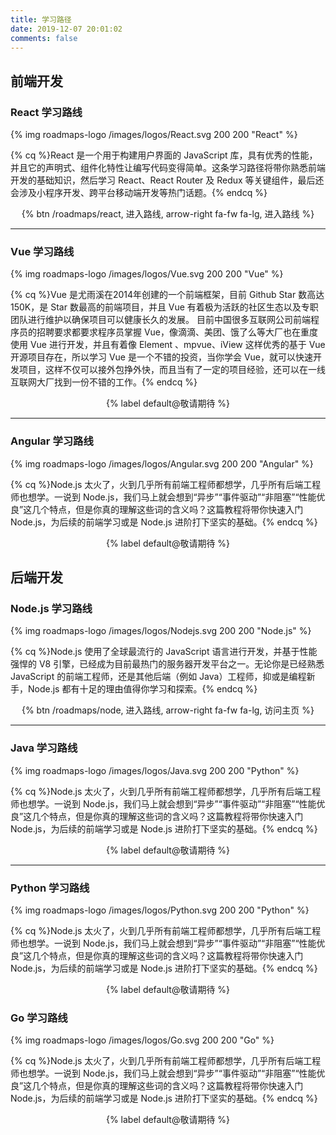 ```yaml
---
title: 学习路径
date: 2019-12-07 20:01:02
comments: false
---
```


<style>
  .roadmaps-header {
    text-align: center;
    font-family: 'Roboto', "PingFang SC", "Microsoft YaHei", sans-serif;
    font-weight: bold;
    line-height: 1.5;
    margin: 20px 0 15px;
    padding: 0;
    border: none;
  }

  .roadmaps-center {
    text-align: center;
  }

  .roadmaps-center .btn {
    line-height: 3;
  }

  .roadmaps-logo {
    border: none !important;
  }

  .roadmaps-button {
    height: 45px;
  }
</style>

## 前端开发

### React 学习路线

{% img roadmaps-logo /images/logos/React.svg 200 200 "React" %}


{% cq %}React 是一个用于构建用户界面的 JavaScript 库，具有优秀的性能，并且它的声明式、组件化特性让编写代码变得简单。这条学习路径将带你熟悉前端开发的基础知识，然后学习 React、React Router 及 Redux 等关键组件，最后还会涉及小程序开发、跨平台移动端开发等热门话题。{% endcq %}


<div class="roadmaps-center"> {% btn /roadmaps/react, 进入路线, arrow-right fa-fw fa-lg, 进入路线 %}</div>

---

### Vue 学习路线

{% img roadmaps-logo /images/logos/Vue.svg 200 200 "Vue" %}


{% cq %}Vue 是尤雨溪在2014年创建的一个前端框架，目前 Github Star 数高达150K，是 Star 数最高的前端项目，并且 Vue 有着极为活跃的社区生态以及专职团队进行维护以确保项目可以健康长久的发展。 目前中国很多互联网公司前端程序员的招聘要求都要求程序员掌握 Vue，像滴滴、美团、饿了么等大厂也在重度使用 Vue 进行开发，并且有着像 Element 、mpvue、iView 这样优秀的基于 Vue 开源项目存在，所以学习 Vue 是一个不错的投资，当你学会 Vue，就可以快速开发项目，这样不仅可以接外包挣外快，而且当有了一定的项目经验，还可以在一线互联网大厂找到一份不错的工作。{% endcq %}

<div class="roadmaps-center"> {% label default@敬请期待 %}</div>

---

### Angular 学习路线

{% img roadmaps-logo /images/logos/Angular.svg 200 200 "Angular" %}


{% cq %}Node.js 太火了，火到几乎所有前端工程师都想学，几乎所有后端工程师也想学。一说到 Node.js，我们马上就会想到“异步”“事件驱动”“非阻塞”“性能优良”这几个特点，但是你真的理解这些词的含义吗？这篇教程将带你快速入门 Node.js，为后续的前端学习或是 Node.js 进阶打下坚实的基础。{% endcq %}

<div class="roadmaps-center"> {% label default@敬请期待 %}</div>

## 后端开发

### Node.js 学习路线

{% img roadmaps-logo /images/logos/Nodejs.svg 200 200 "Node.js" %}


{% cq %}Node.js 使用了全球最流行的 JavaScript 语言进行开发，并基于性能强悍的 V8 引擎，已经成为目前最热门的服务器开发平台之一。无论你是已经熟悉 JavaScript 的前端工程师，还是其他后端（例如 Java）工程师，抑或是编程新手，Node.js 都有十足的理由值得你学习和探索。{% endcq %}


<div class="roadmaps-center"> {% btn /roadmaps/node, 进入路线, arrow-right fa-fw fa-lg, 访问主页 %}</div>

---

### Java 学习路线

{% img roadmaps-logo /images/logos/Java.svg 200 200 "Python" %}


{% cq %}Node.js 太火了，火到几乎所有前端工程师都想学，几乎所有后端工程师也想学。一说到 Node.js，我们马上就会想到“异步”“事件驱动”“非阻塞”“性能优良”这几个特点，但是你真的理解这些词的含义吗？这篇教程将带你快速入门 Node.js，为后续的前端学习或是 Node.js 进阶打下坚实的基础。{% endcq %}


<div class="roadmaps-center"> {% label default@敬请期待 %}</div>

---

### Python 学习路线

{% img roadmaps-logo /images/logos/Python.svg 200 200 "Python" %}


{% cq %}Node.js 太火了，火到几乎所有前端工程师都想学，几乎所有后端工程师也想学。一说到 Node.js，我们马上就会想到“异步”“事件驱动”“非阻塞”“性能优良”这几个特点，但是你真的理解这些词的含义吗？这篇教程将带你快速入门 Node.js，为后续的前端学习或是 Node.js 进阶打下坚实的基础。{% endcq %}


<div class="roadmaps-center"> {% label default@敬请期待 %}</div>

### Go 学习路线

{% img roadmaps-logo /images/logos/Go.svg 200 200 "Go" %}


{% cq %}Node.js 太火了，火到几乎所有前端工程师都想学，几乎所有后端工程师也想学。一说到 Node.js，我们马上就会想到“异步”“事件驱动”“非阻塞”“性能优良”这几个特点，但是你真的理解这些词的含义吗？这篇教程将带你快速入门 Node.js，为后续的前端学习或是 Node.js 进阶打下坚实的基础。{% endcq %}


<div class="roadmaps-center"> {% label default@敬请期待 %}</div>

